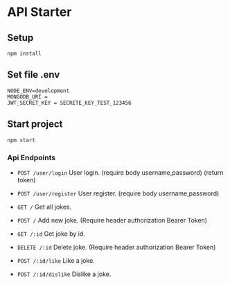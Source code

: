 # API Starter

## Setup

```
npm install
```

## Set file .env

```
NODE_ENV=development
MONGODB_URI =
JWT_SECRET_KEY = SECRETE_KEY_TEST_123456
```

## Start project

```
npm start
```

### Api Endpoints

- `POST /user/login` User login. (require body username,password) (return token)
- `POST /user/register` User register. (require body username,password)

- `GET /` Get all jokes.
- `POST /` Add new joke. (Require header authorization Bearer Token)
- `GET /:id` Get joke by id.
- `DELETE /:id` Delete joke. (Require header authorization Bearer Token)
- `POST /:id/like` Like a joke.
- `POST /:id/dislike` Dislike a joke.
